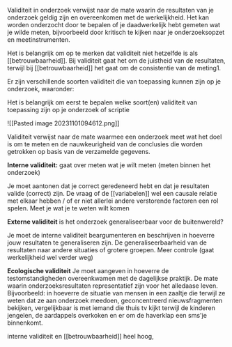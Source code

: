 Validiteit in onderzoek verwijst naar de mate waarin de resultaten van je onderzoek geldig zijn en overeenkomen met de werkelijkheid. Het kan worden onderzocht door te bepalen of je daadwerkelijk hebt gemeten wat je wilde meten, bijvoorbeeld door kritisch te kijken naar je onderzoeksopzet en meetinstrumenten.

Het is belangrijk om op te merken dat validiteit niet hetzelfde is als [[betrouwbaarheid]]. Bij validiteit gaat het om de juistheid van de resultaten, terwijl bij [[betrouwbaarheid]] het gaat om de consistentie van de meting1.

Er zijn verschillende soorten validiteit die van toepassing kunnen zijn op je onderzoek, waaronder:

Het is belangrijk om eerst te bepalen welke soort(en) validiteit van toepassing zijn op je onderzoek of scriptie

![[Pasted image 20231101094612.png]]

Validiteit verwijst naar de mate waarmee een onderzoek meet wat het doel is om te meten en de nauwkeurigheid van de conclusies die worden getrokken op basis van de verzamelde gegevens.

**Interne validiteit:**
gaat over meten wat je wilt meten (meten binnen het onderzoek)

Je moet aantonen dat je correct geredeneerd hebt en dat je resultaten valide (correct) zijn.
De vraag of de [[variabelen]] wel een causale relatie met elkaar hebben / of er niet allerlei andere verstorende factoren een rol spelen.
Meet je wat je te weten wilt komen


**Externe validiteit**
is het onderzoek generaliseerbaar voor de buitenwereld?

Je moet de interne validiteit beargumenteren en beschrijven in hoeverre jouw resultaten te generaliseren zijn.
De generaliseerbaarheid van de resultaten naar andere situaties of grotere groepen.
Meer controle (gaat werkelijkheid wel verder weg)

**Ecologische validiteit**
Je moet aangeven in hoeverre de testomstandigheden 
overeenkwamen met de dagelijkse praktijk.
De mate waarin onderzoeksresultaten representatief zijn voor het alledaase leven. 
Bijvoorbeeld: in hoeverre de situatie van mensen in een zaaltje die terwijl ze weten dat ze aan onderzoek meedoen, geconcentreerd nieuwsfragmenten bekijken, vergelijkbaar is met iemand die thuis tv kijkt terwijl de kinderen jengelen, de aardappels overkoken en er om de haverklap een sms'je binnenkomt.


interne validiteit en [[betrouwbaarheid]] heel hoog, 
